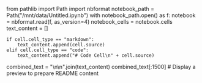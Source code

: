 from pathlib import Path
import nbformat
notebook_path = Path("/mnt/data/Untitled.ipynb")
with notebook_path.open() as f:
    notebook = nbformat.read(f, as_version=4)
notebook_cells = notebook.cells
text_content = []

    if cell.cell_type == "markdown":
        text_content.append(cell.source)
    elif cell.cell_type == "code":
        text_content.append("# Code Cell\n" + cell.source)


combined_text = "\n\n".join(text_content)
combined_text[:1500]  # Display a preview to prepare README content
